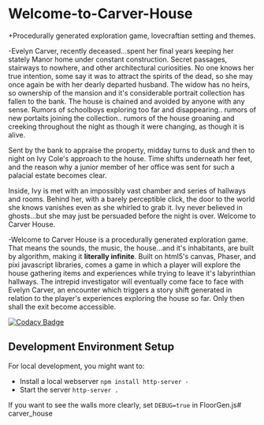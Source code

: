 # Welcome-to-Carver-House
+Procedurally generated exploration game, lovecraftian setting and themes.
 
-Evelyn Carver, recently deceased...spent her final years keeping her stately Manor home under constant construction. Secret passages, stairways to nowhere, and other architectural curiosities. No one knows her true intention, some say it was to attract the spirits of the dead, so she may once again be with her dearly departed husband. The widow has no heirs, so ownership of the mansion and it's considerable portrait collection has fallen to the bank. The house is chained and avoided by anyone with any sense. Rumors of schoolboys exploring too far and disappearing.. rumors of new portaits joining the collection.. rumors of the house groaning and creeking throughout the night as though it were changing, as though it is alive.

Sent by the bank to appraise the property, midday turns to dusk and then to night on Ivy Cole's approach to the house. Time shifts underneath her feet, and the reason why a junior member of her office was sent for such a palacial estate becomes clear.

Inside, Ivy is met with an impossibly vast chamber and series of hallways and rooms. Behind her, with a barely perceptible click, the door to the world she knows vanishes even as she whirled to grab it. Ivy never believed in ghosts...but she may just be persuaded before the night is over. Welcome to Carver House.
 
-Welcome to Carver House is a procedurally generated exploration game. That means the sounds, the music, the house...and it's inhabitants, are built by algorithm, making it **literally infinite**. Built on html5's canvas, Phaser, and pixi javascript libraries, comes a game in which a player will explore the house gathering items and experiences while trying to leave it's labyrinthian hallways. The intrepid investigator will eventually come face to face with Evelyn Carver, an encounter which triggers a story shift generated in relation to the player's experiences exploring the house so far. Only then shall the exit become accessible.

[![Codacy Badge](https://api.codacy.com/project/badge/Grade/fdfcd4a960124bb392329f25b1ec7860)](https://www.codacy.com/app/aji-slater/Welcome-to-Carver-House?utm_source=github.com&amp;utm_medium=referral&amp;utm_content=aji-slater/Welcome-to-Carver-House&amp;utm_campaign=Badge_Grade)

## Development Environment Setup

For local development, you might want to:

- Install a local webserver `npm install http-server -`
- Start the server `http-server .`

If you want to see the walls more clearly, set `DEBUG=true` in FloorGen.js# carver_house
